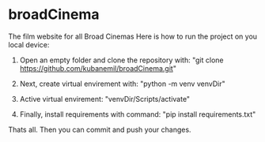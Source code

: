 # broadCinema
The film website for all Broad Cinemas
Here is how to run the project on you local device:
1. Open an empty folder and clone the repository with:
    "git clone https://github.com/kubanemil/broadCinema.git"
    
2. Next, create virtual envirement with:
    "python -m venv venvDir"
    
3. Active virtual envirement:
    "venvDir/Scripts/activate"
 
4. Finally, install requirements with command:
    "pip install requirements.txt"
    
  Thats all. Then you can commit and push your changes. 
